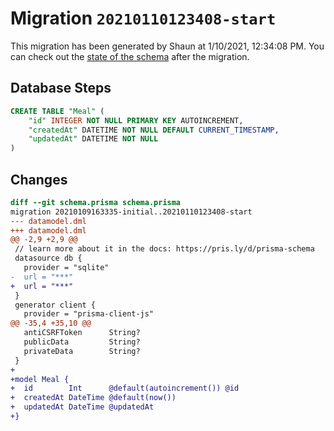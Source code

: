 # Migration `20210110123408-start`

This migration has been generated by Shaun at 1/10/2021, 12:34:08 PM.
You can check out the [state of the schema](./schema.prisma) after the migration.

## Database Steps

```sql
CREATE TABLE "Meal" (
    "id" INTEGER NOT NULL PRIMARY KEY AUTOINCREMENT,
    "createdAt" DATETIME NOT NULL DEFAULT CURRENT_TIMESTAMP,
    "updatedAt" DATETIME NOT NULL
)
```

## Changes

```diff
diff --git schema.prisma schema.prisma
migration 20210109163335-initial..20210110123408-start
--- datamodel.dml
+++ datamodel.dml
@@ -2,9 +2,9 @@
 // learn more about it in the docs: https://pris.ly/d/prisma-schema
 datasource db {
   provider = "sqlite"
-  url = "***"
+  url = "***"
 }
 generator client {
   provider = "prisma-client-js"
@@ -35,4 +35,10 @@
   antiCSRFToken      String?
   publicData         String?
   privateData        String?
 }
+
+model Meal {
+  id        Int      @default(autoincrement()) @id
+  createdAt DateTime @default(now())
+  updatedAt DateTime @updatedAt
+}
```


